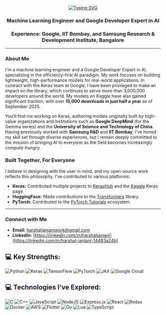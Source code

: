 <div align="center">
  <a href="https://git.io/typing-svg">
    <img src="https://readme-typing-svg.herokuapp.com?font=Schibsted+Grotesk&weight=600&size=40&pause=3000&color=F70000&background=C4C4C41F&center=true&vCenter=true&width=500&height=70&lines=Hello%2C+I'm+Harshal.." alt="Typing SVG">
  </a>
</div>

<h3 align="center">Machine Learning Engineer and Google Developer Expert in AI</h3>
<h3 align="center">Experience: Google, IIT Bombay, and Samsung Research & Development Institute, Bangalore</h3>

-----

### About Me

I'm a machine learning engineer and a Google Developer Expert in AI, specializing in the efficiency-first AI paradigm. My work focuses on building lightweight, high-performance models for real-world applications. In contract with the Keras team at Google, I have been privileged to make an impact on the library, which continues to serve more than 3,000,000 developers around the world. My models on Kaggle have also gained significant traction, with over **15,000 downloads in just half a year** as of September 2025.

You'll find me working on Keras, authoring models originally built by high-value organizations and institutions such as **Google DeepMind** (for the Gemma series) and the **University of Science and Technology of China**. Having previously worked with **Samsung R&D** and **IIT Bombay**, I’ve honed my skill set through diverse experiences, but I remain deeply committed to the mission of bringing AI to everyone as the field becomes increasingly compute-hungry.

### Built Together, For Everyone

I believe in designing with the user in mind, and my open-source work reflects this philosophy. I've contributed to various platforms:

  * **Keras:** Contributed multiple projects to [KerasHub](https://github.com/keras-team/keras-hub/commits?author=harshaljanjani) and the [Kaggle](https://www.kaggle.com/harshaljanjani/models) Keras page.
  * **HuggingFace:** Made contributions to the [Transformers](https://github.com/huggingface/transformers/pulls?q=is%3Apr+author%3Aharshaljanjani) library.
  * **PyTorch:** Contributed to the [PyTorch Tutorials](https://github.com/pytorch/tutorials/pull/3377) ecosystem.

-----

### Connect with Me

  * **Email:** harshaljanjaniwork@gmail.com
  * **LinkedIn:** [https://linkedin.com/in/harshaljanjani](https://linkedin.com/in/harshal-janjani-14483a24b)

## 💻 Key Strengths:
![Python](https://img.shields.io/badge/python-3670A0?style=for-the-badge&logo=python&logoColor=ffdd54) 
![Keras](https://img.shields.io/badge/Keras-%23D00000.svg?style=for-the-badge&logo=Keras&logoColor=white)
![TensorFlow](https://img.shields.io/badge/TensorFlow-%23FF6F00.svg?style=for-the-badge&logo=TensorFlow&logoColor=white) 
![PyTorch](https://img.shields.io/badge/PyTorch-%23EE4C2C.svg?style=for-the-badge&logo=PyTorch&logoColor=white)
![JAX](https://img.shields.io/badge/JAX-%237B42BC.svg?style=for-the-badge&logoColor=white)
![Google Cloud](https://img.shields.io/badge/GoogleCloud-%234285F4.svg?style=for-the-badge&logo=google-cloud&logoColor=white)

## 💻 Technologies I've Explored:
![C](https://img.shields.io/badge/c-%2300599C.svg?style=for-the-badge&logo=c&logoColor=white)
![C++](https://img.shields.io/badge/c++-%2300599C.svg?style=for-the-badge&logo=c%2B%2B&logoColor=white) 
![JavaScript](https://img.shields.io/badge/javascript-%23323330.svg?style=for-the-badge&logo=javascript&logoColor=%23F7DF1E)
![NodeJS](https://img.shields.io/badge/node.js-6DA55F?style=for-the-badge&logo=node.js&logoColor=white) 
![Express.js](https://img.shields.io/badge/express.js-%23404d59.svg?style=for-the-badge&logo=express&logoColor=%2361DAFB)
![React](https://img.shields.io/badge/react-%2320232a.svg?style=for-the-badge&logo=react&logoColor=%2361DAFB) 
![Redux](https://img.shields.io/badge/redux-%23593d88.svg?style=for-the-badge&logo=redux&logoColor=white)
![Docker](https://img.shields.io/badge/docker-%230db7ed.svg?style=for-the-badge&logo=docker&logoColor=white)
![AWS](https://img.shields.io/badge/AWS-%23FF9900.svg?style=for-the-badge&logo=amazon-aws&logoColor=white)
![Flutter](https://img.shields.io/badge/Flutter-%2302569B.svg?style=for-the-badge&logo=Flutter&logoColor=white)
![Go](https://img.shields.io/badge/go-%2300ADD8.svg?style=for-the-badge&logo=go&logoColor=white)
![Lua](https://img.shields.io/badge/lua-%232C2D72.svg?style=for-the-badge&logo=lua&logoColor=white)
![TypeScript](https://img.shields.io/badge/typescript-%23007ACC.svg?style=for-the-badge&logo=typescript&logoColor=white)

